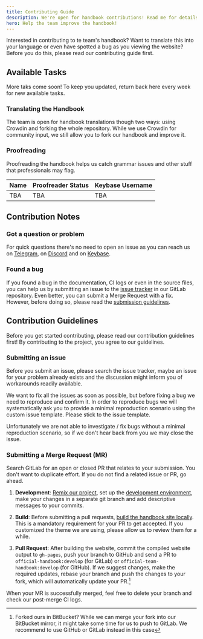 ```yaml
---
title: Contributing Guide
description: We're open for handbook contributions! Read me for details.
hero: Help the team improve the handbook!
---
```


Interested in contributing to te team's handbook? Want to translate this into your language or even have spotted a
bug as you viewing the website? Before you do this, please read our contributing guide first.

## Available Tasks

More taks come soon! To keep you updated, return back here every week for new available tasks.

### Translating the Handbook

The team is open for handbook translations though two ways: using Crowdin and forking the whole repository.
While we use Crowdin for community input, we still allow you to fork our handbook and improve it.

### Proofreading

Proofreading the handbook helps us catch grammar issues and other stuff that professionals may flag.

| Name | Proofreader Status | Keybase Username |
| ---- | ------------------ | ---------------- |
| TBA | TBA | TBA |

## Contribution Notes

### Got a question or problem

For quick questions there's no need to open an issue as you can reach us on
[Telegram][tg], on [Discord][discord] and on [Keybase][keybase].

  [tg]: https://t.me/ThePinsTeamCommunity
  [discord]: https://discord.gg/
  [keybase]: https://keybase.io/team/madebythepinshub

### Found a bug

If you found a bug in the documentation, CI logs or even in the source files, you can help us by
submitting an issue to the [issue tracker][issue-tracker] in our GitLab repository.
Even better, you can submit a Merge Request with a fix. However, before doing so,
please read the [submission guidelines][guidelines].

  [issue-tracker]: https://gitlab.com/MadeByThePinsTeam-DevLabs/official-handbook/issues
  [guidelines]: #contribution-guidelines

## Contribution Guidelines

Before you get started contributing, please read our contribution guidelines first!
By contributing to the project, you agree to our guidelines.

### Submitting an issue

Before you submit an issue, please search the issue tracker, maybe an issue for
your problem already exists and the discussion might inform you of workarounds
readily available.

We want to fix all the issues as soon as possible, but before fixing a bug we
need to reproduce and confirm it. In order to reproduce bugs we will
systematically ask you to provide a minimal reproduction scenario using the
custom issue template. Please stick to the issue template.

Unfortunately we are not able to investigate / fix bugs without a minimal
reproduction scenario, so if we don't hear back from you we may close the issue.

### Submitting a Merge Request (MR)

Search GitLab for an open or closed PR that relates to your submission. You
don't want to duplicate effort. If you do not find a related issue or PR,
go ahead.

1. **Development**: [Remix our project][remix-on-gitlab], set up the [development environment][dev-env],
  make your changes in a separate git branch and add descriptive messages to
  your commits.

2. **Build**: Before submitting a pull requests, [build the handbook site locally][build]. This is
  a mandatory requirement for your PR to get accepted. If you customized the theme we are using,
  please allow us to review them for a while.

3. **Pull Request**: After building the website, commit the compiled website output to `gh-pages`, push
  your branch to GitHub and send a PR to `official-handbook:develop` (for GitLab) or `official-team-handbook:develop`
  (for GitHub). If we suggest changes, make the required updates, rebase your branch and push
  the changes to your fork, which will automatically update your PR.[^1]

When your MR is successfully merged, feel free to delete your branch and check our post-merge CI
logs.

  [dev-env]: getting-started#setting-up-your-dev-environment
  [build]: getting-started#build-process
  [remix-on-gitlab]: https://gitlab.com/MadeByThePinsTeam-DevLabs/official-handbook/-/forks/new
  [^1]: Forked ours in BitBucket? While we can merge your fork into our BitBucket mirror, it might take some
  time for us to push to GitLab. We recommend to use GitHub or GitLab instead in this case
